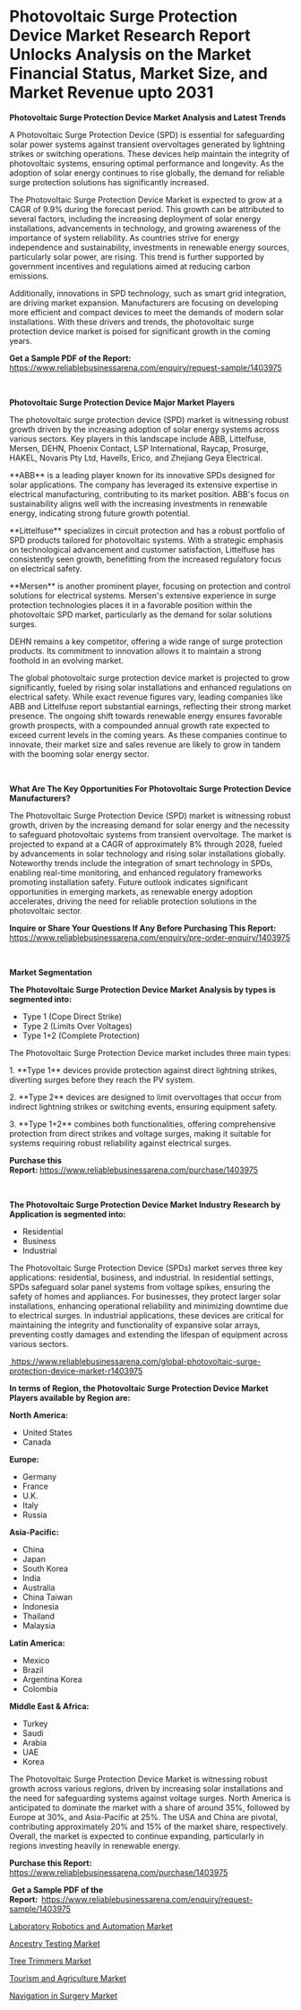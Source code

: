 <p><h1>Photovoltaic Surge Protection Device Market Research Report Unlocks Analysis on the Market Financial Status, Market Size, and Market Revenue upto 2031</h1></p><p><strong>Photovoltaic Surge Protection Device Market Analysis and Latest Trends</strong></p>
<p><p>A Photovoltaic Surge Protection Device (SPD) is essential for safeguarding solar power systems against transient overvoltages generated by lightning strikes or switching operations. These devices help maintain the integrity of photovoltaic systems, ensuring optimal performance and longevity. As the adoption of solar energy continues to rise globally, the demand for reliable surge protection solutions has significantly increased.</p><p>The Photovoltaic Surge Protection Device Market is expected to grow at a CAGR of 9.9% during the forecast period. This growth can be attributed to several factors, including the increasing deployment of solar energy installations, advancements in technology, and growing awareness of the importance of system reliability. As countries strive for energy independence and sustainability, investments in renewable energy sources, particularly solar power, are rising. This trend is further supported by government incentives and regulations aimed at reducing carbon emissions.</p><p>Additionally, innovations in SPD technology, such as smart grid integration, are driving market expansion. Manufacturers are focusing on developing more efficient and compact devices to meet the demands of modern solar installations. With these drivers and trends, the photovoltaic surge protection device market is poised for significant growth in the coming years.</p></p>
<p><strong>Get a Sample PDF of the Report:&nbsp;</strong> <a href="https://www.reliablebusinessarena.com/enquiry/request-sample/1403975?utm_campaign=1557&utm_medium=2&utm_source=Github&utm_content=ia&utm_term=23102024&utm_id=photovoltaic-surge-protection-device">https://www.reliablebusinessarena.com/enquiry/request-sample/1403975</a></p>
<p>&nbsp;</p>
<p><strong>Photovoltaic Surge Protection Device Major Market Players</strong></p>
<p><p>The photovoltaic surge protection device (SPD) market is witnessing robust growth driven by the increasing adoption of solar energy systems across various sectors. Key players in this landscape include ABB, Littelfuse, Mersen, DEHN, Phoenix Contact, LSP International, Raycap, Prosurge, HAKEL, Novaris Pty Ltd, Havells, Erico, and Zhejiang Geya Electrical.</p><p>**ABB** is a leading player known for its innovative SPDs designed for solar applications. The company has leveraged its extensive expertise in electrical manufacturing, contributing to its market position. ABB's focus on sustainability aligns well with the increasing investments in renewable energy, indicating strong future growth potential.</p><p>**Littelfuse** specializes in circuit protection and has a robust portfolio of SPD products tailored for photovoltaic systems. With a strategic emphasis on technological advancement and customer satisfaction, Littelfuse has consistently seen growth, benefitting from the increased regulatory focus on electrical safety.</p><p>**Mersen** is another prominent player, focusing on protection and control solutions for electrical systems. Mersen's extensive experience in surge protection technologies places it in a favorable position within the photovoltaic SPD market, particularly as the demand for solar solutions surges.</p><p>DEHN remains a key competitor, offering a wide range of surge protection products. Its commitment to innovation allows it to maintain a strong foothold in an evolving market.</p><p>The global photovoltaic surge protection device market is projected to grow significantly, fueled by rising solar installations and enhanced regulations on electrical safety. While exact revenue figures vary, leading companies like ABB and Littelfuse report substantial earnings, reflecting their strong market presence. The ongoing shift towards renewable energy ensures favorable growth prospects, with a compounded annual growth rate expected to exceed current levels in the coming years. As these companies continue to innovate, their market size and sales revenue are likely to grow in tandem with the booming solar energy sector.</p></p>
<p>&nbsp;</p>
<p><strong>What Are The Key Opportunities For Photovoltaic Surge Protection Device Manufacturers?</strong></p>
<p><p>The Photovoltaic Surge Protection Device (SPD) market is witnessing robust growth, driven by the increasing demand for solar energy and the necessity to safeguard photovoltaic systems from transient overvoltage. The market is projected to expand at a CAGR of approximately 8% through 2028, fueled by advancements in solar technology and rising solar installations globally. Noteworthy trends include the integration of smart technology in SPDs, enabling real-time monitoring, and enhanced regulatory frameworks promoting installation safety. Future outlook indicates significant opportunities in emerging markets, as renewable energy adoption accelerates, driving the need for reliable protection solutions in the photovoltaic sector.</p></p>
<p><strong>Inquire or Share Your Questions If Any Before Purchasing This Report:</strong> <a href="https://www.reliablebusinessarena.com/enquiry/pre-order-enquiry/1403975?utm_campaign=1557&utm_medium=2&utm_source=Github&utm_content=ia&utm_term=23102024&utm_id=photovoltaic-surge-protection-device">https://www.reliablebusinessarena.com/enquiry/pre-order-enquiry/1403975</a></p>
<p>&nbsp;</p>
<p><strong>Market Segmentation</strong></p>
<p><strong>The Photovoltaic Surge Protection Device Market Analysis by types is segmented into:</strong></p>
<p><ul><li>Type 1 (Cope Direct Strike)</li><li>Type 2 (Limits Over Voltages)</li><li>Type 1+2 (Complete Protection)</li></ul></p>
<p><p>The Photovoltaic Surge Protection Device market includes three main types: </p><p>1. **Type 1** devices provide protection against direct lightning strikes, diverting surges before they reach the PV system. </p><p>2. **Type 2** devices are designed to limit overvoltages that occur from indirect lightning strikes or switching events, ensuring equipment safety. </p><p>3. **Type 1+2** combines both functionalities, offering comprehensive protection from direct strikes and voltage surges, making it suitable for systems requiring robust reliability against electrical surges.</p></p>
<p><strong>Purchase this Report:&nbsp;</strong><a href="https://www.reliablebusinessarena.com/purchase/1403975?utm_campaign=1557&utm_medium=2&utm_source=Github&utm_content=ia&utm_term=23102024&utm_id=photovoltaic-surge-protection-device">https://www.reliablebusinessarena.com/purchase/1403975</a></p>
<p>&nbsp;</p>
<p><strong>The Photovoltaic Surge Protection Device Market Industry Research by Application is segmented into:</strong></p>
<p><ul><li>Residential</li><li>Business</li><li>Industrial</li></ul></p>
<p><p>The Photovoltaic Surge Protection Device (SPDs) market serves three key applications: residential, business, and industrial. In residential settings, SPDs safeguard solar panel systems from voltage spikes, ensuring the safety of homes and appliances. For businesses, they protect larger solar installations, enhancing operational reliability and minimizing downtime due to electrical surges. In industrial applications, these devices are critical for maintaining the integrity and functionality of expansive solar arrays, preventing costly damages and extending the lifespan of equipment across various sectors.</p></p>
<p><a href="https://www.reliablebusinessarena.com/global-photovoltaic-surge-protection-device-market-r1403975?utm_campaign=1557&utm_medium=2&utm_source=Github&utm_content=ia&utm_term=23102024&utm_id=photovoltaic-surge-protection-device">&nbsp;https://www.reliablebusinessarena.com/global-photovoltaic-surge-protection-device-market-r1403975</a></p>
<p><strong>In terms of Region, the Photovoltaic Surge Protection Device Market Players available by Region are:</strong></p>
<p>
    <p> <strong> North America: </strong>
        <ul>
            <li>United States</li>
            <li>Canada</li>
        </ul>
        </p> 
    <p> <strong> Europe: </strong>
        <ul>
            <li>Germany</li>
            <li>France</li>
            <li>U.K.</li>
            <li>Italy</li>
            <li>Russia</li>
        </ul>
        </p> 
    <p> <strong> Asia-Pacific: </strong>
        <ul>
            <li>China</li>
            <li>Japan</li>
            <li>South Korea</li>
            <li>India</li>
            <li>Australia</li>
            <li>China Taiwan</li>
            <li>Indonesia</li>
            <li>Thailand</li>
            <li>Malaysia</li>
        </ul>
        </p> 
    <p> <strong> Latin America: </strong>
        <ul>
            <li>Mexico</li>
            <li>Brazil</li>
            <li>Argentina Korea</li>
            <li>Colombia</li>
        </ul>
        </p> 
    <p> <strong> Middle East & Africa: </strong>
        <ul>
            <li>Turkey</li>
            <li>Saudi</li>
            <li>Arabia</li>
            <li>UAE</li>
            <li>Korea</li>
        </ul>
    </p>
    </p>
<p><p>The Photovoltaic Surge Protection Device Market is witnessing robust growth across various regions, driven by increasing solar installations and the need for safeguarding systems against voltage surges. North America is anticipated to dominate the market with a share of around 35%, followed by Europe at 30%, and Asia-Pacific at 25%. The USA and China are pivotal, contributing approximately 20% and 15% of the market share, respectively. Overall, the market is expected to continue expanding, particularly in regions investing heavily in renewable energy.</p></p>
<p><strong>Purchase this Report: </strong><a href="https://www.reliablebusinessarena.com/purchase/1403975?utm_campaign=1557&utm_medium=2&utm_source=Github&utm_content=ia&utm_term=23102024&utm_id=photovoltaic-surge-protection-device">https://www.reliablebusinessarena.com/purchase/1403975</a></p>
<p>&nbsp;<strong>Get a Sample PDF of the Report:&nbsp;&nbsp;</strong><a href="https://www.reliablebusinessarena.com/enquiry/request-sample/1403975?utm_campaign=1557&utm_medium=2&utm_source=Github&utm_content=ia&utm_term=23102024&utm_id=photovoltaic-surge-protection-device">https://www.reliablebusinessarena.com/enquiry/request-sample/1403975</a></p>
<p><strong></strong></p>
<p><p><a href="https://www.linkedin.com/pulse/global-laboratory-robotics-automation-market-focus-product-type-swpef?utm_campaign=1557&utm_medium=2&utm_source=Github&utm_content=ia&utm_term=23102024&utm_id=photovoltaic-surge-protection-device">Laboratory Robotics and Automation Market</a></p><p><a href="https://www.linkedin.com/pulse/global-ancestry-testing-market-sector2024-2031-metrics-strategic-coyef?utm_campaign=1557&utm_medium=2&utm_source=Github&utm_content=ia&utm_term=23102024&utm_id=photovoltaic-surge-protection-device">Ancestry Testing Market</a></p><p><a href="https://issuu.com/reportprime-2/docs/tree-trimmers-market-size-2030.pptx_6f6afc2b3d7352?utm_campaign=1557&utm_medium=2&utm_source=Github&utm_content=ia&utm_term=23102024&utm_id=photovoltaic-surge-protection-device">Tree Trimmers Market</a></p><p><a href="https://www.linkedin.com/pulse/tourism-agriculture-market-opportunities-emerging-global-trends-4pibf?utm_campaign=1557&utm_medium=2&utm_source=Github&utm_content=ia&utm_term=23102024&utm_id=photovoltaic-surge-protection-device">Tourism and Agriculture Market</a></p><p><a href="https://www.linkedin.com/pulse/navigation-surgery-market-outlook-complete-industry-analysis-2024-6tdif?utm_campaign=1557&utm_medium=2&utm_source=Github&utm_content=ia&utm_term=23102024&utm_id=photovoltaic-surge-protection-device">Navigation in Surgery Market</a></p></p>